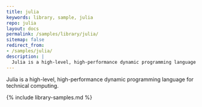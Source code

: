 ```yaml
---
title: julia
keywords: library, sample, julia
repo: julia
layout: docs
permalink: /samples/library/julia/
sitemap: false
redirect_from:
- /samples/julia/
description: |
  Julia is a high-level, high-performance dynamic programming language for technical computing.
---
```


Julia is a high-level, high-performance dynamic programming language for technical computing.


{% include library-samples.md %}
